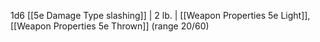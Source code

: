 1d6 [[5e Damage Type slashing]]    | 2 lb.  | [[Weapon Properties 5e Light]], [[Weapon Properties 5e Thrown]] (range 20/60)